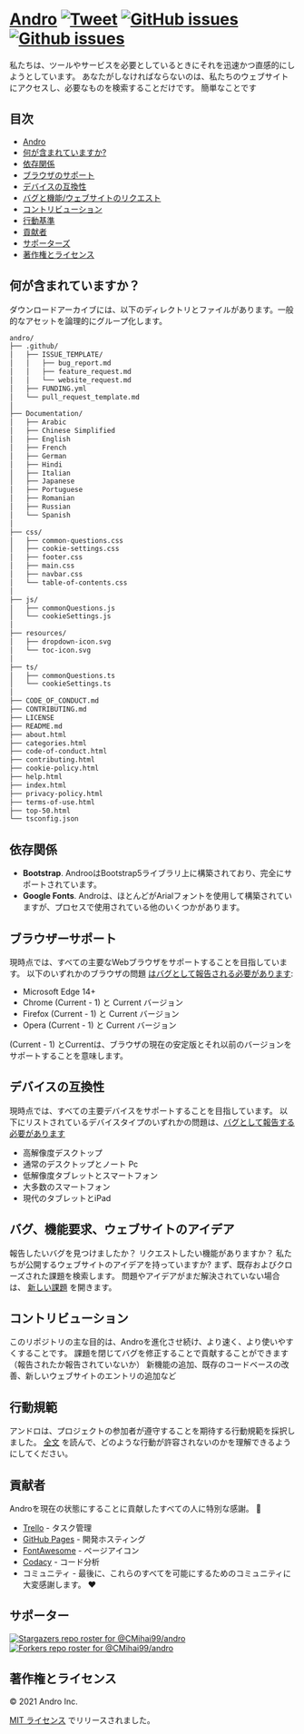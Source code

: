 # <a href="https://cmihai99.github.io/andro" target="_blank" id="andro">Andro</a> [![Tweet](https://img.shields.io/twitter/url/http/shields.io.svg?style=social)](https://twitter.com/intent/tweet?text=Find%20over%20100%20new%20and%20exciting%20websites%20at&url=http://cmihai99.github.io/andro&via=androteamfaq&hashtags=andro,webdevelopment,website,websitefinder,developers) [![GitHub issues](https://img.shields.io/github/issues/CMihai99/andro)](https://github.com/CMihai99/andro/issues) [![Github issues](https://img.shields.io/github/issues-closed/CMihai99/andro)](https://github.com/CMihai99/andro/issues?q=is%3Aissue+is%3Aclosed)

私たちは、ツールやサービスを必要としているときにそれを迅速かつ直感的にしようとしています。 あなたがしなければならないのは、私たちのウェブサイトにアクセスし、必要なものを検索することだけです。 簡単なことです

## 目次

- [Andro](#andro)
- [何が含まれていますか?](#whats-included)
- [依存関係](#dependencies)
- [ブラウザのサポート](#browser-support)
- [デバイスの互換性](#device-compatibility)
- [バグと機能/ウェブサイトのリクエスト](#bugs-and-requests)
- [コントリビューション](#contributing)
- [行動基準](#code-of-conduct)
- [貢献者](#contributors)
- [サポーターズ](#supporters)
- [著作権とライセンス](#copyright-and-license)

<a id="whats-included"><h2>何が含まれていますか？</h2></a>

ダウンロードアーカイブには、以下のディレクトリとファイルがあります。一般的なアセットを論理的にグループ化します。

```sh
andro/
├── .github/
│   ├── ISSUE_TEMPLATE/
│   │   ├── bug_report.md
│   │   ├── feature_request.md
│   │   └── website_request.md
│   ├── FUNDING.yml
│   └── pull_request_template.md
│
├── Documentation/
│   ├── Arabic
│   ├── Chinese Simplified
│   ├── English
│   ├── French
│   ├── German
│   ├── Hindi
│   ├── Italian
│   ├── Japanese
│   ├── Portuguese
│   ├── Romanian
│   ├── Russian
│   └── Spanish
│
├── css/
│   ├── common-questions.css
│   ├── cookie-settings.css
│   ├── footer.css
│   ├── main.css
│   ├── navbar.css
│   └── table-of-contents.css
│
├── js/
│   ├── commonQuestions.js
│   └── cookieSettings.js
│
├── resources/
│   ├── dropdown-icon.svg
│   └── toc-icon.svg
│
├── ts/
│   ├── commonQuestions.ts
│   └── cookieSettings.ts
│
├── CODE_OF_CONDUCT.md
├── CONTRIBUTING.md
├── LICENSE
├── README.md
├── about.html
├── categories.html
├── code-of-conduct.html
├── contributing.html
├── cookie-policy.html
├── help.html
├── index.html
├── privacy-policy.html
├── terms-of-use.html
├── top-50.html
└── tsconfig.json
```

<a id="dependencies"><h2>依存関係</h2></a>

- **Bootstrap**. AndrooはBootstrap5ライブラリ上に構築されており、完全にサポートされています。
- **Google Fonts**. Androは、ほとんどがArialフォントを使用して構築されていますが、プロセスで使用されている他のいくつかがあります。

<a id="browser-support"><h2>ブラウザーサポート</h2></a>

現時点では、すべての主要なWebブラウザをサポートすることを目指しています。 以下のいずれかのブラウザの問題 <a href="https://github.com/CMihai99/andro/issues/new?assignees=&labels=bug&template=bug_report.md&title=%5BBug%5D" target="_blank">はバグとして報告される必要があります</a>:

- Microsoft Edge 14+
- Chrome (Current - 1) と Current バージョン
- Firefox (Current - 1) と Current バージョン
- Opera (Current - 1) と Current バージョン

(Current - 1) とCurrentは、ブラウザの現在の安定版とそれ以前のバージョンをサポートすることを意味します。

<a id="device-compatibility"><h2>デバイスの互換性</h2></a>

現時点では、すべての主要デバイスをサポートすることを目指しています。 以下にリストされているデバイスタイプのいずれかの問題は、<a href="https://github.com/CMihai99/andro/issues/new?assignees=&labels=bug&template=bug_report.md&title=%5BBug%5D" target="_blank">バグとして報告する必要があります</a>

- 高解像度デスクトップ
- 通常のデスクトップとノート Pc
- 低解像度タブレットとスマートフォン
- 大多数のスマートフォン
- 現代のタブレットとiPad

<a id="bugs-and-requests"><h2>バグ、機能要求、ウェブサイトのアイデア</h2></a>

報告したいバグを見つけましたか？ リクエストしたい機能がありますか？ 私たちが公開するウェブサイトのアイデアを持っていますか? まず、既存およびクローズされた課題を検索します。 問題やアイデアがまだ解決されていない場合は、 [新しい課題](https://github.com/CMihai99/andro/issues/new/choose) を開きます。

<a id="contributing"><h2>コントリビューション</h2></a>

このリポジトリの主な目的は、Androを進化させ続け、より速く、より使いやすくすることです。 課題を閉じてバグを修正することで貢献することができます（報告されたか報告されていないか） 新機能の追加、既存のコードベースの改善、新しいウェブサイトのエントリの追加など

<a id="code-of-conduct"><h2>行動規範</h2></a>

アンドロは、プロジェクトの参加者が遵守することを期待する行動規範を採択しました。 [全文](https://cmihai99.github.io/andro/code-of-conduct.html) を読んで、どのような行動が許容されないのかを理解できるようにしてください。

<a id="contributors"><h2>貢献者</h2></a>

Androを現在の状態にすることに貢献したすべての人に特別な感謝。 👏

- [Trello](https://www.trello.com/) - タスク管理
- [GitHub Pages](https://pages.github.com/) - 開発ホスティング
- [FontAwesome](https://www.fontawesome.com/) - ページアイコン
- [Codacy](https://www.codacy.com/) - コード分析
- コミュニティ - 最後に、これらのすべてを可能にするためのコミュニティに大変感謝します。 ♥

<a id="supporters"><h2>サポーター</h2></a>

[![Stargazers repo roster for @CMihai99/andro](https://reporoster.com/stars/CMihai99/andro)](https://github.com/CMihai99/andro/stargazers) [![Forkers repo roster for @CMihai99/andro](https://reporoster.com/forks/CMihai99/andro)](https://github.com/CMihai99/andro/network/members)

<a id="copyright-and-license"><h2>著作権とライセンス</h2></a>

© 2021 Andro Inc.

[MIT ライセンス](LICENSE) でリリースされました。
